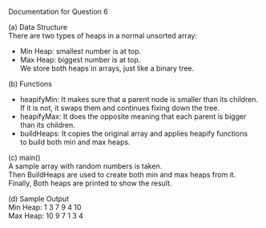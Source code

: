 Documentation for Question 6

(a) Data Structure  
 There are two types of heaps in a normal unsorted array:  
- Min Heap: smallest number is at top.  
- Max Heap: biggest number is at top.  
We store both heaps in arrays, just like a binary tree.

(b) Functions  
- heapifyMin: It makes sure that a parent node is smaller than its children.  
  If it is not, it swaps them and continues fixing down the tree.  
- heapifyMax: It does the opposite meaning that each parent is bigger than its children.  
- buildHeaps: It copies the original array and applies heapify functions  
  to build both min and max heaps.

(c) main()  
A sample array with random numbers is taken.  
Then BuildHeaps are used to create both min and max heaps from it.  
Finally, Both heaps are printed to show the result.

(d) Sample Output  
Min Heap: 1 3 7 9 4 10  
Max Heap: 10 9 7 1 3 4
